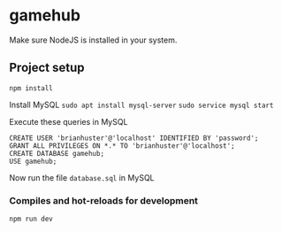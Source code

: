 # gamehub

Make sure NodeJS is installed in your system.

## Project setup
```
npm install
```

Install MySQL
` sudo apt install mysql-server `
` sudo service mysql start `

Execute these queries in MySQL
```
CREATE USER 'brianhuster'@'localhost' IDENTIFIED BY 'password';
GRANT ALL PRIVILEGES ON *.* TO 'brianhuster'@'localhost';
CREATE DATABASE gamehub;
USE gamehub;
```

Now run the file `database.sql` in MySQL

### Compiles and hot-reloads for development
```
npm run dev
```


